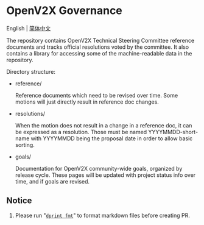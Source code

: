 # OpenV2X Governance

English | [简体中文](README-zh_CN.md)

The repository contains OpenV2X Technical Steering Committee reference documents and tracks official
resolutions voted by the committee. It also contains a library for accessing some of the
machine-readable data in the repository.

Directory structure:

- reference/

  Reference documents which need to be revised over time. Some motions will just directly result in
  reference doc changes.

- resolutions/

  When the motion does not result in a change in a reference doc, it can be expressed as a
  resolution. Those must be named YYYYMMDD-short-name with YYYYMMDD being the proposal date in order
  to allow basic sorting.

- goals/

  Documentation for OpenV2X community-wide goals, organized by release cycle. These pages will be
  updated with project status info over time, and if goals are revised.

## Notice

1. Please run "[`dprint fmt`](https://dprint.dev/)" to format markdown files before creating PR.
